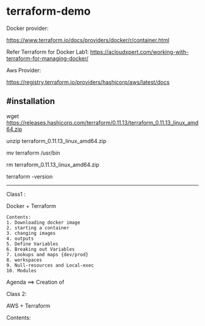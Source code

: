 # terraform-demo


Docker provider:

https://www.terraform.io/docs/providers/docker/r/container.html

Refer Terraform for Docker Lab1:  https://acloudxpert.com/working-with-terraform-for-managing-docker/

Aws Provider:

https://registry.terraform.io/providers/hashicorp/aws/latest/docs




#installation 
----------------------------------------------
wget https://releases.hashicorp.com/terraform/0.11.13/terraform_0.11.13_linux_amd64.zip

unzip terraform_0.11.13_linux_amd64.zip

mv terraform /usr/bin

rm terraform_0.11.13_linux_amd64.zip

terraform -version

-----------------------------------------------

Class1 :
  

  Docker + Terraform

    Contents: 
    1. Downloading docker image
    2. starting a container
    3. changing images
    4. outputs
    5. Define Variables
    6. Breaking out Variables
    7. Lookups and maps {dev/prod}
    8. workspaces
    9. Null-resources and Local-exec
    10. Modules




Agenda ==> Creation of 


Class 2:
   
   AWS + Terraform

   Contents: 






